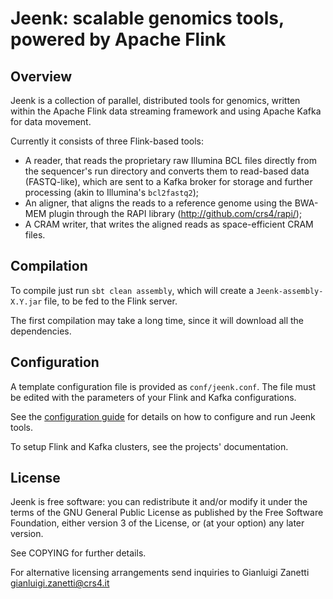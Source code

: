 # Jeenk: scalable genomics tools, powered by Apache Flink

## Overview

Jeenk is a collection of parallel, distributed tools for genomics,
written within the Apache Flink data streaming framework and using
Apache Kafka for data movement.

Currently it consists of three Flink-based tools:

* A reader, that reads the proprietary raw Illumina BCL files directly
  from the sequencer's run directory and converts them to read-based
  data (FASTQ-like), which are sent to a Kafka broker for storage and
  further processing (akin to Illumina's `bcl2fastq2`);
* An aligner, that aligns the reads to a reference genome using the
  BWA-MEM plugin through the RAPI library
  (http://github.com/crs4/rapi/);
* A CRAM writer, that writes the aligned reads as space-efficient CRAM
  files.

## Compilation

To compile just run `sbt clean assembly`, which will create a
`Jeenk-assembly-X.Y.jar` file, to be fed to the Flink server.

The first compilation may take a long time, since it will download all
the dependencies.

## Configuration

A template configuration file is provided as `conf/jeenk.conf`. The
file must be edited with the parameters of your Flink and Kafka
configurations.

See the [configuration guide](CONFIGURATION.md) for details on how to
configure and run Jeenk tools.

To setup Flink and Kafka clusters, see the projects' documentation.

## License

Jeenk is free software: you can redistribute it and/or modify it under
the terms of the GNU General Public License as published by the Free
Software Foundation, either version 3 of the License, or (at your
option) any later version.

See COPYING for further details.

For alternative licensing arrangements send inquiries to Gianluigi
Zanetti <gianluigi.zanetti@crs4.it>
